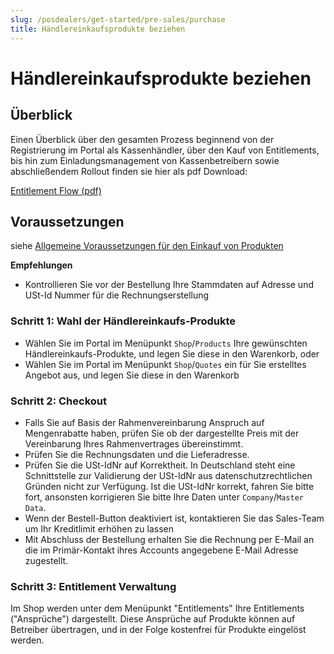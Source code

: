```yaml
---
slug: /posdealers/get-started/pre-sales/purchase
title: Händlereinkaufsprodukte beziehen
---
```


# 	Händlereinkaufsprodukte beziehen

## Überblick

Einen Überblick über den gesamten Prozess beginnend von der Registrierung im Portal als Kassenhändler, über den Kauf von Entitlements, bis hin zum Einladungsmanagement von Kassenbetreibern sowie abschließendem Rollout finden sie hier als pdf Download:

[Entitlement Flow (pdf)](media/entitlement-flow-overview.pdf)

## Voraussetzungen

siehe [Allgemeine Voraussetzungen für den Einkauf von Produkten](purchase-requirements.md)

**Empfehlungen**

- Kontrollieren Sie vor der Bestellung Ihre Stammdaten auf Adresse und USt-Id Nummer für die Rechnungserstellung

### Schritt 1: Wahl der Händlereinkaufs-Produkte

- Wählen Sie im Portal im Menüpunkt `Shop`/`Products` Ihre gewünschten Händlereinkaufs-Produkte, und legen Sie diese in den Warenkorb, oder
- Wählen Sie im Portal im Menüpunkt `Shop`/`Quotes` ein für Sie erstelltes Angebot aus, und legen Sie diese in den Warenkorb

### Schritt 2: Checkout

- Falls Sie auf Basis der Rahmenvereinbarung Anspruch auf Mengenrabatte haben, prüfen Sie ob der dargestellte Preis mit der Vereinbarung Ihres Rahmenvertrages übereinstimmt.
- Prüfen Sie die Rechnungsdaten und die Lieferadresse.
- Prüfen Sie die USt-IdNr auf Korrektheit. In Deutschland steht eine Schnittstelle zur Validierung der USt-IdNr aus datenschutzrechtlichen Gründen nicht zur Verfügung. Ist die USt-IdNr korrekt, fahren Sie bitte fort, ansonsten korrigieren Sie bitte Ihre Daten unter `Company`/`Master Data`.
- Wenn der Bestell-Button deaktiviert ist, kontaktieren Sie das Sales-Team um Ihr Kreditlimit erhöhen zu lassen
- Mit Abschluss der Bestellung erhalten Sie die Rechnung per E-Mail an die im Primär-Kontakt ihres Accounts angegebene E-Mail Adresse zugestellt.

### Schritt 3: Entitlement Verwaltung

Im Shop werden unter dem Menüpunkt "Entitlements" Ihre Entitlements ("Ansprüche") dargestellt. Diese Ansprüche auf Produkte können auf Betreiber übertragen, und in der Folge kostenfrei für Produkte eingelöst werden.



